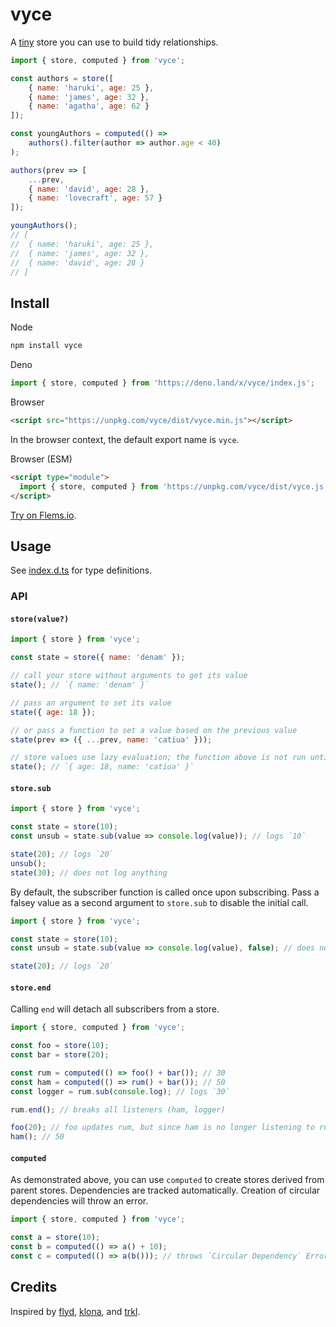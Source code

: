 # vyce

A [tiny](https://bundlephobia.com/package/vyce) store you can use to build tidy relationships.

```js
import { store, computed } from 'vyce';

const authors = store([
    { name: 'haruki', age: 25 },
    { name: 'james', age: 32 },
    { name: 'agatha', age: 62 }
]);

const youngAuthors = computed(() =>
    authors().filter(author => author.age < 40)
);

authors(prev => [
    ...prev,
    { name: 'david', age: 28 },
    { name: 'lovecraft', age: 57 }
]);

youngAuthors();
// [
//  { name: 'haruki', age: 25 },
//  { name: 'james', age: 32 },
//  { name: 'david', age: 28 }
// ]
```

## Install

Node
```bash
npm install vyce
```

Deno
```js
import { store, computed } from 'https://deno.land/x/vyce/index.js';
```

Browser
```html
<script src="https://unpkg.com/vyce/dist/vyce.min.js"></script>
```

In the browser context, the default export name is `vyce`.

Browser (ESM)
```html
<script type="module">
  import { store, computed } from 'https://unpkg.com/vyce/dist/vyce.js';
</script>
```

[Try on Flems.io](https://flems.io/#0=N4IgZglgNgpgziAXAbVAOwIYFsZJAOgAsAXLKEAGhAGMB7NYmBvAHigjQGsACAJxigBeADog4xAJ6w4hGDGKjuhfmBEgSxAA5xEAel0BXNJs4BzfHSy64GTgd4YLcOLurPrt+47dxFkzTBqjAAexK7OogB8lGICMNTEEPQIiCAADIgAnGkgAL4U6Ni4qfgAVghUdAxMxHhV4tzA3OK0-BTclpoGjAAm3LncgtwAbhLUMADcwmjT9cTNxBiMgwutMAAUTXRGxIjcaf0AlFNoc9w9MLwQwzB9Q53dt+vrh4ORC0sbhxa0O9wAVNwAEzHWbJeYcaj8HAMFYvN4fRjrTT8YYIzYdX4MPYomDDH5-ADU3AAjEdQadwed4tCanDXoJ3uJPsjUeitljdtxcfjtrCALSk8knabMxj4OAGABG62o9n4sMZjWm3HOtDlMOI+CltB6EnwHDQlwAEgAVACyABkVgADFWq7gsQgkyIAYU5lxYumdkXtqqdQMiABJgHLeAqtXziLkvYRA37HZpIixxLx6KZIsEgXsQxcrjcei8Y9ZiGm0BmvUmEywpd1iPRuPRqOxqJw1JDaQwXlEOzBNV7a8R62hfWgHY7B8PG6cW23RBcoX2at2QJEF53iAO6-RR6qbSdcscYnA4gkkmgUiASQBWRAAZjyBRAmBweCcFRo9EYzFSeQAulQ7BcCkqDPkUeCjOMMT2OQqQaNoeiGMYZg-FYkEwAAAmk+AkthaS6D0EDiLo6H4FgHBlB+-jFGIUIQJotRUJoSzULIIHIMgaRUIIgTRAByD8iSVDALA8zEBQtAUKoMAULwghyZEYDIMQf6COstA8cpf6HAAZDpoi0FKpTxAoICCII1G0GAjYAPxoOphyILQEwQGA6wAILhhg+pEZ5DgSOsMCHIcYCtOsqjIABxA8fgsDlsQhATMQ-L8hMhy8C8LluTAekAPJGSZ+CmPIAAKab1tRuXZYc5mCPlxkJPgKK0BVEgBCFYUQmOqjAPkQUZcc-DEPY3X5BpaATGARhng21UifI3BoDxUmCJFskgPxQkgKIU2nIk9CiOZlnWZMu0zWOtCBYc83zBpMkRQBECrQBBg8Yy9lBTZEBNQYMhXYgT3IDAAFybxN3cOJYCTZ1ghpElLDfXFpgJUlhKEiFggQFpEmCPZYCHDZbm0I5UOI0wyOEHp6yA9p+TkPxXFmbtG0UECQIABwUCSABsAAsXPs0JJKC-xnFUMNvBjjlOkswJW28LLW30xQYsEJKMoyQAhCzJIAOxc-rd6ZJzRvs6LjOayShxUPxglUJdaCHLkrmBZr5mO8AS07dN+0zGZFltTAVncDANkbA7wWIJMokQ4IDuK1QA0SbkBhXVJsXkwlekZbLjPHKFLPc9eFB3kJvMkvz5e8+bVBA3+6yy3bIDEE7CcgMTudULkEz8DrQtcbzutl0PNcgD38gjdwjfy23yuqxK0pqTJOv63rFCD5zG+jzp4fT1Q6yO53IDW5rAB+fcUJz15pMX1-XqPB9c071t7yACubYBR-4EwPRvXxBsAOvLrIEFAgFAlHs9G2Ksm68FyGACU8hXRQHoIEXid0AA+6C0BQOQErXIR8YA-BZqXLmXFrzZFAdkUe8wlqvzctbDSYA26XWtqoWgR9GTAAgDrYuN4KDcyBEJARJJR4cAuMEKqDdbZbXYR-cAR9goJTTAAdyngBNea8+ZCPLqPJKP0-qv1kSrLaTCGZUGth9F4hwV4AO5uzbm-D7G6KGpPQxbdTEq0Zi8CgaA+r4BsWvIeICgmj0IS0fggg6HMKPoeI86i7xcwScA-WyS-wAViLAc6l4Mi615jkXIf5chAA).

## Usage

See [index.d.ts](/index.d.ts) for type definitions.

### API

#### `store(value?)`
```js
import { store } from 'vyce';

const state = store({ name: 'denam' });

// call your store without arguments to get its value
state(); // `{ name: 'denam' }`

// pass an argument to set its value
state({ age: 18 });

// or pass a function to set a value based on the previous value
state(prev => ({ ...prev, name: 'catiua' }));

// store values use lazy evaluation; the function above is not run until the line below
state(); // `{ age: 18, name: 'catiua' }`
```

#### `store.sub`
```js
import { store } from 'vyce';

const state = store(10);
const unsub = state.sub(value => console.log(value)); // logs `10`

state(20); // logs `20`
unsub();
state(30); // does not log anything
```

By default, the subscriber function is called once upon subscribing. Pass a falsey value as a second argument to `store.sub` to disable the initial call.

```js
import { store } from 'vyce';

const state = store(10);
const unsub = state.sub(value => console.log(value), false); // does not log

state(20); // logs `20`
```

#### `store.end`
Calling `end` will detach all subscribers from a store.

```js
import { store, computed } from 'vyce';

const foo = store(10);
const bar = store(20);

const rum = computed(() => foo() + bar()); // 30
const ham = computed(() => rum() + bar()); // 50
const logger = rum.sub(console.log); // logs `30`

rum.end(); // breaks all listeners (ham, logger)

foo(20); // foo updates rum, but since ham is no longer listening to rum, it remains at 50
ham(); // 50
```

#### `computed`
As demonstrated above, you can use `computed` to create stores derived from parent stores. Dependencies are tracked automatically. Creation of circular dependencies will throw an error.
```js
import { store, computed } from 'vyce';

const a = store(10);
const b = computed(() => a() + 10);
const c = computed(() => a(b())); // throws `Circular Dependency` Error
```

## Credits

Inspired by [flyd](https://github.com/paldepind/flyd), [klona](https://github.com/lukeed/klona), and [trkl](https://github.com/jbreckmckye/trkl).
